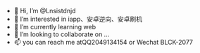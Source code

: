 - 👋 Hi, I’m @Lnsistdnjd
- 👀 I’m interested in iapp、安卓逆向、安卓刷机
- 🌱 I’m currently learning web
- 💞️ I’m looking to collaborate on ...
- 📫 you can reach me atQQ2049134154 or Wechat BLCK-2077

<!---
Lnsistdnjd/Lnsistdnjd is a ✨ special ✨ repository because its `README.md` (this file) appears on your GitHub profile.
You can click the Preview link to take a look at your changes.
--->
